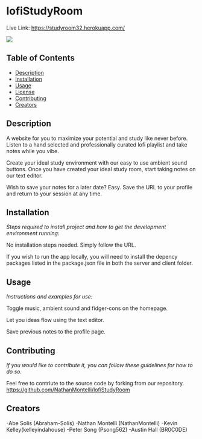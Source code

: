 # lofiStudyRoom

Live Link: https://studyroom32.herokuapp.com/

<img src="https://user-images.githubusercontent.com/92957388/152700278-9b36f55e-f2cd-4bc1-a84a-88141e21eb54.PNG">


  ## Table of Contents

  - [Description](#description)
  - [Installation](#installation)
  - [Usage](#usage)
  - [License](#license)
  - [Contributing](#contributing)
  - [Creators](#Creators)
  


  ## Description
  A website for you to maximize your potential and study like never before. Listen to a hand selected and professionally curated lofi playlist and take notes while you vibe. 
  
  Create your ideal study environment with our easy to use ambient sound buttons. Once you have created your ideal study room, start taking notes on our text editor. 
  
  Wish to save your notes for a later date? Easy. Save the URL to your profile and return to your session at any time.   

  ## Installation

  *Steps required to install project and how to get the development environment running:*

  No installation steps needed. Simply follow the URL.
  
  If you wish to run the app locally, you will need to install the depency packages listed in the package.json file in both the server and client folder. 

  ## Usage

  *Instructions and examples for use:*

  Toggle music, ambient sound and fidger-cons on the homepage. 

  Let you ideas flow using the text editor. 

  Save previous notes to the profile page.

  ## Contributing

  *If you would like to contribute it, you can follow these guidelines for how to do so.*

  Feel free to contriute to the source code by forking from our repository. https://github.com/NathanMontelli/lofiStudyRoom

 ## Creators

  -Abe Solis (Abraham-Solis) 
  -Nathan Montelli (NathanMontelli)
  -Kevin Kelley(kelleyindahouse)
  -Peter Song (Psong562)
  -Austin Hall (BR0C0DE)
